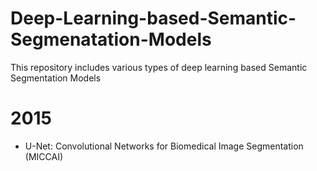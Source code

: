 # Deep-Learning-based-Semantic-Segmenatation-Models
This repository includes various types of deep learning based Semantic Segmentation Models

# 2015
* U-Net: Convolutional Networks for Biomedical Image Segmentation (MICCAI)
